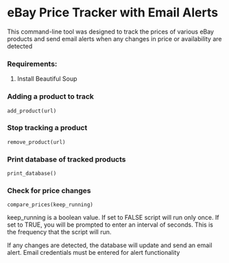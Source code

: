 # eBay Price Tracker with Email Alerts

This command-line tool was designed to track the prices of various eBay products and send email alerts when any changes in price or availability are detected



### Requirements: 

1. Install Beautiful Soup



### Adding a product to track
<code>add_product(url)</code>

### Stop tracking a product
<code>remove_product(url)</code>


### Print database of tracked products
<code>print_database()</code>


### Check for price changes
<code>compare_prices(keep_running)</code>

keep_running is a boolean value. If set to FALSE script will run only once. If set to TRUE, you will be prompted to enter an interval of seconds. This is the frequency that the script will run.

If any changes are detected, the database will update and send an email alert. Email credentials must be entered for alert functionality
